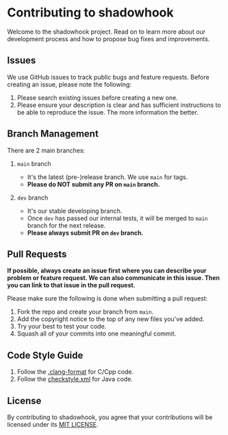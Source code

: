 # Contributing to shadowhook

Welcome to the shadowhook project. Read on to learn more about our development process and how to propose bug fixes and improvements.

## Issues

We use GitHub issues to track public bugs and feature requests. Before creating an issue, please note the following:

1. Please search existing issues before creating a new one.
2. Please ensure your description is clear and has sufficient instructions to be able to reproduce the issue. The more information the better.


## Branch Management

There are 2 main branches:

1. `main` branch

    * It's the latest (pre-)release branch. We use `main` for tags.
    * **Please do NOT submit any PR on `main` branch.**

2. `dev` branch

    * It's our stable developing branch.
    * Once `dev` has passed our internal tests, it will be merged to `main` branch for the next release.
    * **Please always submit PR on `dev` branch.**


## Pull Requests

**If possible, always create an issue first where you can describe your problem or feature request. We can also communicate in this issue. Then you can link to that issue in the pull request.**

Please make sure the following is done when submitting a pull request:

1. Fork the repo and create your branch from `main`.
2. Add the copyright notice to the top of any new files you've added.
3. Try your best to test your code.
4. Squash all of your commits into one meaningful commit.


## Code Style Guide

1. Follow the [.clang-format](.clang-format) for C/Cpp code.
2. Follow the [checkstyle.xml](checkstyle.xml) for Java code.


## License

By contributing to shadowhook, you agree that your contributions will be licensed under its [MIT LICENSE](LICENSE).
